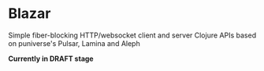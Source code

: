 Blazar
======

Simple fiber-blocking HTTP/websocket client and server Clojure APIs 
based on puniverse's Pulsar, Lamina and Aleph

**Currently in DRAFT stage**

